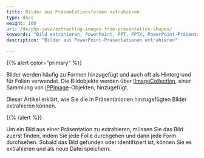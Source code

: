 ```yaml
---
title: Bilder aus Präsentationsformen extrahieren
type: docs
weight: 100
url: /de/php-java/extracting-images-from-presentation-shapes/
keywords: "Bild extrahieren, PowerPoint, PPT, PPTX, PowerPoint-Präsentation, Java, Aspose.Slides für PHP über Java"
description: "Bilder aus PowerPoint-Präsentationen extrahieren"

---
```


{{% alert color="primary" %}} 

Bilder werden häufig zu Formen hinzugefügt und auch oft als Hintergrund für Folien verwendet. Die Bildobjekte werden über [IImageCollection](https://reference.aspose.com/slides/php-java/aspose.slides/iimagecollection/), einer Sammlung von [IPPImage](https://reference.aspose.com/slides/php-java/aspose.slides/ippimage/)-Objekten, hinzugefügt.

Dieser Artikel erklärt, wie Sie die in Präsentationen hinzugefügten Bilder extrahieren können. 

{{% /alert %}} 

Um ein Bild aus einer Präsentation zu extrahieren, müssen Sie das Bild zuerst finden, indem Sie jede Folie durchgehen und dann jede Form durchsehen. Sobald das Bild gefunden oder identifiziert ist, können Sie es extrahieren und als neue Datei speichern. 

```php

```